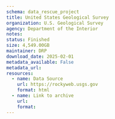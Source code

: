 ```yaml
---
schema: data_rescue_project 
title: United States Geological Survey
organization: U.S. Geological Survey
agency: Department of the Interior
notes: 
status: Finished
size: 4,549.00GB
maintainer: DRP
download_date: 2025-02-01
metadata_available: False
metadata_url: 
resources:
  - name: Data Source
    url: https://rockyweb.usgs.gov
    format: html
  - name: Link to archive
    url: 
    format: 
---
```

